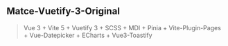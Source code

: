 ## Matce-Vuetify-3-Original

> Vue 3 + Vite 5 + Vuetify 3 + SCSS + MDI + Pinia + Vite-Plugin-Pages + Vue-Datepicker + ECharts + Vue3-Toastify